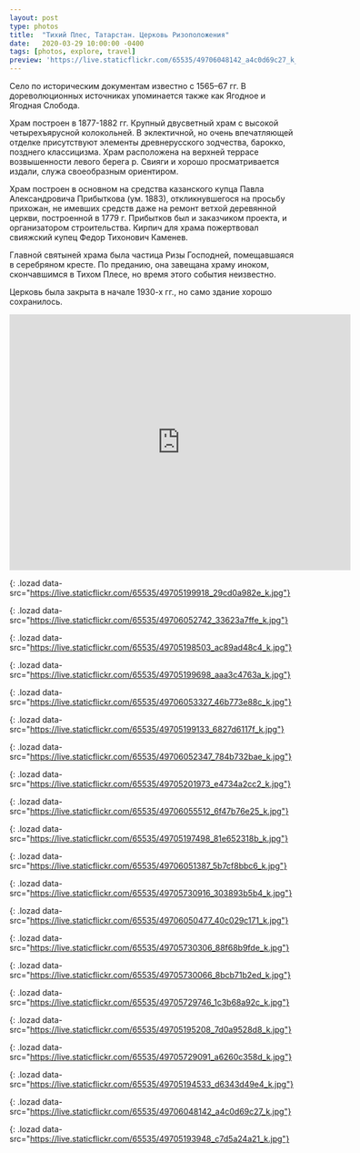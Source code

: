 ```yaml
---
layout: post
type: photos
title:  "Тихий Плес, Татарстан. Церковь Ризоположения"
date:   2020-03-29 10:00:00 -0400
tags: [photos, explore, travel]
preview: 'https://live.staticflickr.com/65535/49706048142_a4c0d69c27_k_d.jpg'
---
```


Село по историческим документам известно с 1565–67 гг. В дореволюционных источниках упоминается также как Ягодное и Ягодная Слобода.

Храм построен в 1877-1882 гг. Крупный двусветный храм с высокой четырехъярусной колокольней. В эклектичной, но очень впечатляющей отделке присутствуют элементы древнерусского зодчества, барокко, позднего классицизма. Храм расположена на верхней террасе возвышенности левого берега р. Свияги и хорошо просматривается издали, служа своеобразным ориентиром.

Храм построен в основном на средства казанского купца Павла Александровича Прибыткова (ум. 1883), откликнувшегося на просьбу прихожан, не имевших средств даже на ремонт ветхой деревянной церкви, построенной в 1779 г. Прибытков был и заказчиком проекта, и организатором строительства. Кирпич для храма пожертвовал свияжский купец Федор Тихонович Каменев.

Главной святыней храма была частица Ризы Господней, помещавшаяся в серебряном кресте. По преданию, она завещана храму иноком, скончавшимся в Тихом Плесе, но время этого события неизвестно.

Церковь была закрыта в начале 1930-х гг., но само здание хорошо сохранилось.

<iframe src="https://www.google.com/maps/embed?pb=!1m14!1m12!1m3!1d3929.560080196539!2d48.58296502406396!3d55.692302372828784!2m3!1f0!2f0!3f0!3m2!1i1024!2i768!4f13.1!5e1!3m2!1sen!2sca!4v1585533548443!5m2!1sen!2sca" width="600" height="450" frameborder="0" style="border:0" allowfullscreen="" class="post-map"></iframe>

![](){: .lozad data-src="https://live.staticflickr.com/65535/49705199918_29cd0a982e_k.jpg"}

![](){: .lozad data-src="https://live.staticflickr.com/65535/49706052742_33623a7ffe_k.jpg"}

![](){: .lozad data-src="https://live.staticflickr.com/65535/49705198503_ac89ad48c4_k.jpg"}

![](){: .lozad data-src="https://live.staticflickr.com/65535/49705199698_aaa3c4763a_k.jpg"}

![](){: .lozad data-src="https://live.staticflickr.com/65535/49706053327_46b773e88c_k.jpg"}

![](){: .lozad data-src="https://live.staticflickr.com/65535/49705199133_6827d6117f_k.jpg"}

![](){: .lozad data-src="https://live.staticflickr.com/65535/49706052347_784b732bae_k.jpg"}

![](){: .lozad data-src="https://live.staticflickr.com/65535/49705201973_e4734a2cc2_k.jpg"}

![](){: .lozad data-src="https://live.staticflickr.com/65535/49706055512_6f47b76e25_k.jpg"}

![](){: .lozad data-src="https://live.staticflickr.com/65535/49705197498_81e652318b_k.jpg"}

![](){: .lozad data-src="https://live.staticflickr.com/65535/49706051387_5b7cf8bbc6_k.jpg"}

![](){: .lozad data-src="https://live.staticflickr.com/65535/49705730916_303893b5b4_k.jpg"}

![](){: .lozad data-src="https://live.staticflickr.com/65535/49706050477_40c029c171_k.jpg"}

![](){: .lozad data-src="https://live.staticflickr.com/65535/49705730306_88f68b9fde_k.jpg"}

![](){: .lozad data-src="https://live.staticflickr.com/65535/49705730066_8bcb71b2ed_k.jpg"}

![](){: .lozad data-src="https://live.staticflickr.com/65535/49705729746_1c3b68a92c_k.jpg"}

![](){: .lozad data-src="https://live.staticflickr.com/65535/49705195208_7d0a9528d8_k.jpg"}

![](){: .lozad data-src="https://live.staticflickr.com/65535/49705729091_a6260c358d_k.jpg"}

![](){: .lozad data-src="https://live.staticflickr.com/65535/49705194533_d6343d49e4_k.jpg"}

![](){: .lozad data-src="https://live.staticflickr.com/65535/49706048142_a4c0d69c27_k.jpg"}

![](){: .lozad data-src="https://live.staticflickr.com/65535/49705193948_c7d5a24a21_k.jpg"}

